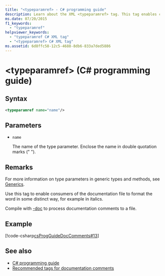 ```yaml
---
title: "<typeparamref> - C# programming guide"
description: Learn about the XML <typeparamref> tag. This tag enables consumers of the documentation file to format the word in some distinct way, for example in italics.
ms.date: 07/20/2015
f1_keywords:
  - "typeparamref"
helpviewer_keywords:
  - "typeparamref C# XML tag"
  - "<typeparamref> C# XML tag"
ms.assetid: 6d8ffc58-12c5-4688-8db6-833a7ded5886
---
```

# \<typeparamref> (C# programming guide)

## Syntax

```xml
<typeparamref name="name"/>
```

## Parameters

- `name`

  The name of the type parameter. Enclose the name in double quotation marks (" ").

## Remarks

For more information on type parameters in generic types and methods, see [Generics](../generics/index.md).

Use this tag to enable consumers of the documentation file to format the word in some distinct way, for example in italics.

Compile with [-doc](../../language-reference/compiler-options/doc-compiler-option.md) to process documentation comments to a file.

## Example

[!code-csharp[csProgGuideDocComments#13](~/samples/snippets/csharp/VS_Snippets_VBCSharp/csProgGuideDocComments/CS/DocComments.cs#13)]

## See also

- [C# programming guide](../index.md)
- [Recommended tags for documentation comments](./recommended-tags-for-documentation-comments.md)
